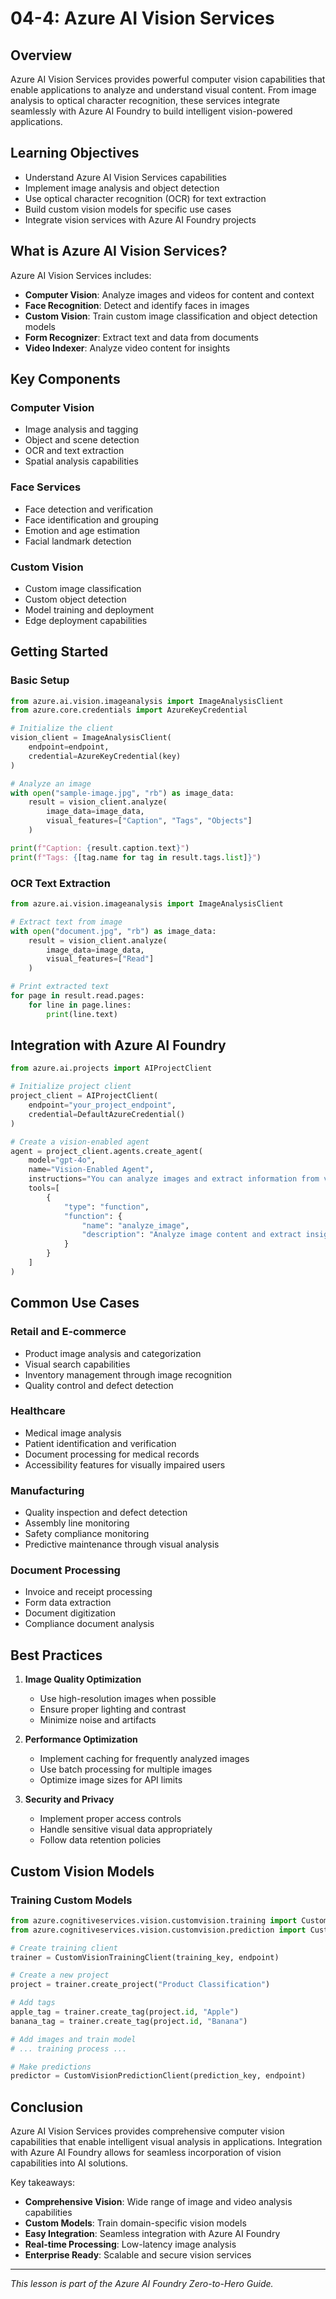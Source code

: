 # 04-4: Azure AI Vision Services

## Overview

Azure AI Vision Services provides powerful computer vision capabilities that enable applications to analyze and understand visual content. From image analysis to optical character recognition, these services integrate seamlessly with Azure AI Foundry to build intelligent vision-powered applications.

## Learning Objectives

- Understand Azure AI Vision Services capabilities
- Implement image analysis and object detection
- Use optical character recognition (OCR) for text extraction
- Build custom vision models for specific use cases
- Integrate vision services with Azure AI Foundry projects

## What is Azure AI Vision Services?

Azure AI Vision Services includes:

- **Computer Vision**: Analyze images and videos for content and context
- **Face Recognition**: Detect and identify faces in images
- **Custom Vision**: Train custom image classification and object detection models
- **Form Recognizer**: Extract text and data from documents
- **Video Indexer**: Analyze video content for insights

## Key Components

### Computer Vision
- Image analysis and tagging
- Object and scene detection
- OCR and text extraction
- Spatial analysis capabilities

### Face Services
- Face detection and verification
- Face identification and grouping
- Emotion and age estimation
- Facial landmark detection

### Custom Vision
- Custom image classification
- Custom object detection
- Model training and deployment
- Edge deployment capabilities

## Getting Started

### Basic Setup

```python
from azure.ai.vision.imageanalysis import ImageAnalysisClient
from azure.core.credentials import AzureKeyCredential

# Initialize the client
vision_client = ImageAnalysisClient(
    endpoint=endpoint,
    credential=AzureKeyCredential(key)
)

# Analyze an image
with open("sample-image.jpg", "rb") as image_data:
    result = vision_client.analyze(
        image_data=image_data,
        visual_features=["Caption", "Tags", "Objects"]
    )

print(f"Caption: {result.caption.text}")
print(f"Tags: {[tag.name for tag in result.tags.list]}")
```

### OCR Text Extraction

```python
from azure.ai.vision.imageanalysis import ImageAnalysisClient

# Extract text from image
with open("document.jpg", "rb") as image_data:
    result = vision_client.analyze(
        image_data=image_data,
        visual_features=["Read"]
    )

# Print extracted text
for page in result.read.pages:
    for line in page.lines:
        print(line.text)
```

## Integration with Azure AI Foundry

```python
from azure.ai.projects import AIProjectClient

# Initialize project client
project_client = AIProjectClient(
    endpoint="your_project_endpoint",
    credential=DefaultAzureCredential()
)

# Create a vision-enabled agent
agent = project_client.agents.create_agent(
    model="gpt-4o",
    name="Vision-Enabled Agent",
    instructions="You can analyze images and extract information from visual content.",
    tools=[
        {
            "type": "function",
            "function": {
                "name": "analyze_image",
                "description": "Analyze image content and extract insights"
            }
        }
    ]
)
```

## Common Use Cases

### Retail and E-commerce
- Product image analysis and categorization
- Visual search capabilities
- Inventory management through image recognition
- Quality control and defect detection

### Healthcare
- Medical image analysis
- Patient identification and verification
- Document processing for medical records
- Accessibility features for visually impaired users

### Manufacturing
- Quality inspection and defect detection
- Assembly line monitoring
- Safety compliance monitoring
- Predictive maintenance through visual analysis

### Document Processing
- Invoice and receipt processing
- Form data extraction
- Document digitization
- Compliance document analysis

## Best Practices

1. **Image Quality Optimization**
   - Use high-resolution images when possible
   - Ensure proper lighting and contrast
   - Minimize noise and artifacts

2. **Performance Optimization**
   - Implement caching for frequently analyzed images
   - Use batch processing for multiple images
   - Optimize image sizes for API limits

3. **Security and Privacy**
   - Implement proper access controls
   - Handle sensitive visual data appropriately
   - Follow data retention policies

## Custom Vision Models

### Training Custom Models

```python
from azure.cognitiveservices.vision.customvision.training import CustomVisionTrainingClient
from azure.cognitiveservices.vision.customvision.prediction import CustomVisionPredictionClient

# Create training client
trainer = CustomVisionTrainingClient(training_key, endpoint)

# Create a new project
project = trainer.create_project("Product Classification")

# Add tags
apple_tag = trainer.create_tag(project.id, "Apple")
banana_tag = trainer.create_tag(project.id, "Banana")

# Add images and train model
# ... training process ...

# Make predictions
predictor = CustomVisionPredictionClient(prediction_key, endpoint)
```

## Conclusion

Azure AI Vision Services provides comprehensive computer vision capabilities that enable intelligent visual analysis in applications. Integration with Azure AI Foundry allows for seamless incorporation of vision capabilities into AI solutions.

Key takeaways:
- **Comprehensive Vision**: Wide range of image and video analysis capabilities
- **Custom Models**: Train domain-specific vision models
- **Easy Integration**: Seamless integration with Azure AI Foundry
- **Real-time Processing**: Low-latency image analysis
- **Enterprise Ready**: Scalable and secure vision services

---

*This lesson is part of the Azure AI Foundry Zero-to-Hero Guide.* 